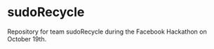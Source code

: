 sudoRecycle
===========

Repository for team sudoRecycle during the Facebook Hackathon on October 19th.
